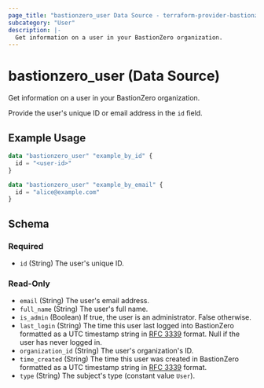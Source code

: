 ```yaml
---
page_title: "bastionzero_user Data Source - terraform-provider-bastionzero"
subcategory: "User"
description: |-
  Get information on a user in your BastionZero organization.
---
```


# bastionzero_user (Data Source)

Get information on a user in your BastionZero organization.

Provide the user's unique ID or email address in the `id` field.

## Example Usage

```terraform
data "bastionzero_user" "example_by_id" {
  id = "<user-id>"
}

data "bastionzero_user" "example_by_email" {
  id = "alice@example.com"
}
```

<!-- schema generated by tfplugindocs -->
## Schema

### Required

- `id` (String) The user's unique ID.

### Read-Only

- `email` (String) The user's email address.
- `full_name` (String) The user's full name.
- `is_admin` (Boolean) If true, the user is an administrator. False otherwise.
- `last_login` (String) The time this user last logged into BastionZero formatted as a UTC timestamp string in [RFC 3339](https://datatracker.ietf.org/doc/html/rfc3339) format. Null if the user has never logged in.
- `organization_id` (String) The user's organization's ID.
- `time_created` (String) The time this user was created in BastionZero formatted as a UTC timestamp string in [RFC 3339](https://datatracker.ietf.org/doc/html/rfc3339) format.
- `type` (String) The subject's type (constant value `User`).